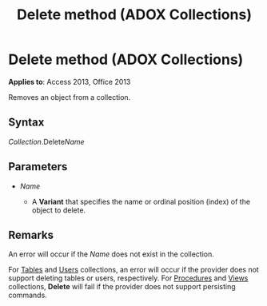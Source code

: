 ﻿---
title: Delete method (ADOX Collections)
TOCTitle: Delete method (ADOX Collections)
ms:assetid: bcf9b8dd-cc7a-c1f9-fd93-58694766c4d9
ms:mtpsurl: https://msdn.microsoft.com/library/JJ249909(v=office.15)
ms:contentKeyID: 48547423
ms.date: 09/18/2015
mtps_version: v=office.15
---

# Delete method (ADOX Collections)


**Applies to**: Access 2013, Office 2013



Removes an object from a collection.

## Syntax

*Collection*.Delete*Name*

## Parameters

- *Name*

  - A **Variant** that specifies the name or ordinal position (index) of the object to delete.

## Remarks

An error will occur if the *Name* does not exist in the collection.

For [Tables](tables-collection-adox.md) and [Users](users-collection-adox.md) collections, an error will occur if the provider does not support deleting tables or users, respectively. For [Procedures](procedures-collection-adox.md) and [Views](views-collection-adox.md) collections, **Delete** will fail if the provider does not support persisting commands.

